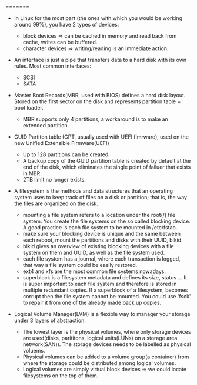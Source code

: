 =======
- In Linux for the most part (the ones with which you would be working around 99%), you have 2 types of devices:
  *  block devices => can be cached in memory and read back from cache, writes can be buffered.
  *  character devices => writing/reading is an immediate action.

- An interface is just a pipe that transfers data to a hard disk with its own rules. Most common interfaces:
  *  SCSI
  *  SATA

- Master Boot Records(MBR, used with BIOS) defines a hard disk layout. Stored on the first sector on the disk and represents partition table + boot loader. 
  *  MBR supports only 4 partitions, a workaround is to make an extended partition.

- GUID Partiton table (GPT, usually used with UEFI fimrware), used on the new Unified Extensible Firmware(UEFI)
  *  Up to 128 partitions can be created.
  *  A backup copy of the GUID partition table is created by default at the end of the disk, which eliminates the single point of failuer that exists in MBR.
  *  2TB limit no longer exists. 
  
- A filesystem is the methods and data structures that an operating system uses to keep track of files on a disk or partition; that is, the way the files are organized on the disk. 
  * mounting a file system refers to a location under the root(/) file system. You create the file systems on the so called blocking device. A good practice is each file system to be mounted in /etc/fstab.
  * make sure your blocking device is unique and the same between each reboot, mount the partitions and disks with their UUID, blkid.
  * blkid gives an overview of existing blocking devices with a file system on them and UUID, as well as the file system used.
  * each file system has a journal, where each transaction is logged, that way a file system could be easily restored.
  * ext4 and xfs are the most common file systems nowadays.
  * superblock is a filesystem metadata and defines its size, status ... It is super important to each file system and therefore is stored in multiple redundant copies. If a superblock of a filesystem, becomes corrupt then the file system cannot be mounted. You could use 'fsck' to repair it from one of the already made back up copies.
     
- Logical Volume Manager(LVM) is a flexible way to manager your storage under 3 layers of abstraction.
   * The lowest layer is the physical volumes, where only storage devices are used(disks, parititons, logical units(LUNs) on a storage area network(SAN)). The storage devices needs to be labelled as physical voluems.
   * Physical volumes can be added to a volume group(a container) from where the storage could be distributed among logical volumes.
   * Logical volumes are simply virtual block devices => we could locate filesystems on the top of them.
  
  
